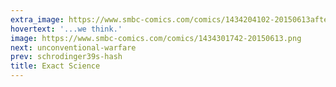 ```yaml
---
extra_image: https://www.smbc-comics.com/comics/1434204102-20150613after.png
hovertext: '...we think.'
image: https://www.smbc-comics.com/comics/1434301742-20150613.png
next: unconventional-warfare
prev: schrodinger39s-hash
title: Exact Science
---
```

